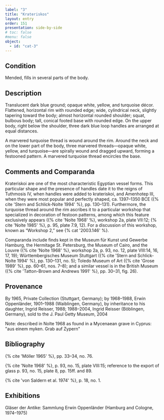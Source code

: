 ```yaml
---
label: "3"
title: "Krateriskos"
layout: entry
order: 151
presentation: side-by-side
# toc: false
#menu: false 
object:
  - id: "cat-3"
---
```


## Condition

Mended, fills in several parts of the body.

## Description

Translucent dark blue ground; opaque white, yellow, and turquoise décor. Flattened, horizontal rim with rounded edge; wide, cylindrical neck, slightly tapering toward the body; almost horizontal rounded shoulder; squat, bulbous body; tall, conical footed base with rounded edge. On the upper body, right below the shoulder, three dark blue loop handles are arranged at equal distances.

A marvered turquoise thread is wound around the rim. Around the neck and on the lower part of the body, three marvered threads—opaque white, yellow, and turquoise—are spirally wound and dragged upward, forming a festooned pattern. A marvered turquoise thread encircles the base.

## Comments and Comparanda

Krateriskoi are one of the most characteristic Egyptian vessel forms. This particular shape and the presence of handles date it to the reigns of Tuthmosis IV, when handles were added to krateriskoi, and Amenhotep III, when they were most popular and perfectly shaped, ca. 1397–1350 BCE ({% cite 'Stern and Schlick-Nolte 1994' %}, pp. 130–131). Furthermore, the turquoise thread around the rim ascribes it to a particular workshop that specialized in decoration of festoon patterns, among which this feature exclusively appears ({% cite 'Nolte 1968' %}, workshop 2a, plate VII:12; {% cite 'Nolte 1985' %}, p. 95, plate 7.9, 12). For a discussion of this workshop, known as “Workshop 2,” see {% cat '2003.146' %}.

Comparanda include finds kept in the Museum für Kunst und Gewerbe Hamburg, the Hermitage St. Petersburg, the Museum of Cairo, and the Louvre ({% cite 'Nolte 1968' %}, workshop 2a, p. 93, no. 12, plate VIII:14, 16, 17, 19); Württembergisches Museum Stuttgart ({% cite 'Stern and Schlick-Nolte 1994' %}, pp. 130–131, no. 5); Toledo Museum of Art ({% cite 'Grose 1989' %}, pp. 60–61, nos. 7–8); and a similar vessel is in the British Museum ({% cite 'Tatton-Brown and Andrews 1991' %}, pp. 30–31, fig. 26).

## Provenance

By 1965, Private Collection (Stuttgart, Germany); by 1968–1988, Erwin Oppenländer, 1901–1988 (Waiblingen, Germany), by inheritance to his daughter, Ingrid Reisser, 1988; 1988–2004, Ingrid Reisser (Böblingen, Germany), sold to the J. Paul Getty Museum, 2004

Note: described in Nolte 1968 as found in a Mycenaean grave in Cyprus: "aus einem myken. Grab auf Zypern"

## Bibliography

{% cite 'Möller 1965' %}, pp. 33–34, no. 76.

{% cite 'Nolte 1968' %}, p. 93, no. 15, plate VIII:15; reference to the export of glass p. 93, no. 15, plate 8, pp. 15ff. and 89.

{% cite 'von Saldern et al. 1974' %}, p. 18, no. 1.

## Exhibitions

Gläser der Antike: Sammlung Erwin Oppenländer (Hamburg and Cologne, 1974–1975)